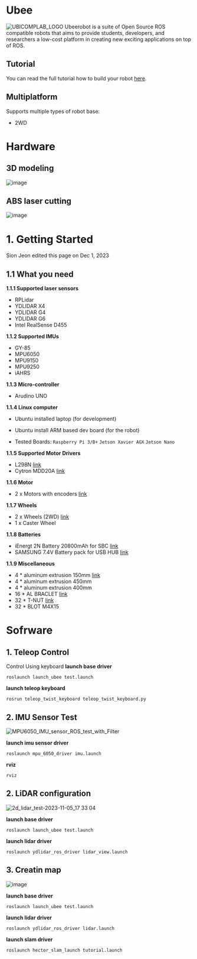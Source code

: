 # Ubee
![UBICOMPLAB_LOGO](https://github.com/OpenSource-ubicomp/Ubee/assets/57317636/386c9f72-b5ac-450d-9a68-2d767ef6dc64)
Ubeerobot is a suite of Open Source ROS compatible robots that aims to provide students, developers, and researchers a low-cost platform in creating new exciting applications on top of ROS.

## Tutorial

You can read the full tutorial how to build your robot [here](https://github.com/OpenSource-ubicomp/Ubee/wiki).

## Multiplatform
Supports multiple types of robot base:
- 2WD


# Hardware
## 3D modeling
![image](https://github.com/OpenSource-ubicomp/Ubee/assets/57317636/c74b56ab-6a60-4927-b323-e1f80d803980)

## ABS laser cutting
![image](https://github.com/OpenSource-ubicomp/Ubee/assets/57317636/a5370252-d693-4c81-9661-d7abbbbffbc7)

# 1. Getting Started
Sion Jeon edited this page on Dec 1, 2023 


## 1.1 What you need
**1.1.1 Supported laser sensors**
* RPLidar
* YDLIDAR X4
* YDLIDAR G4
* YDLIDAR G6
* Intel RealSense D455



**1.1.2 Supported IMUs**
* GY-85
* MPU6050
* MPU9150
* MPU9250
* iAHRS

**1.1.3 Micro-controller**
* Arudino UNO

**1.1.4 Linux computer**
* Ubuntu installed laptop (for development)

* Ubuntu install ARM based dev board (for the robot)
* Tested Boards:
`Raspberry Pi 3/B+`
``Jetson Xavier AGX``
``Jetson Nano``


**1.1.5 Supported Motor Drivers**
* L298N [link](https://www.icbanq.com/P012835116)
* Cytron MDD20A [link](https://www.devicemart.co.kr/goods/view?no=13179162)

**1.1.6 Motor**
* 2 x Motors with encoders [link](https://www.dfrobot.com/product-1006.html)


**1.1.7 Wheels**
* 2 x Wheels (2WD) [link](https://www.devicemart.co.kr/goods/view?no=1160325)
* 1 x Caster Wheel 


**1.1.8 Batteries**
* iEnergt 2N  Battery 20800mAh for SBC [link](https://www.coupang.com/vp/products/1250977173?itemId=2250197044&vendorItemId=70247580450&src=1032034&spec=10305197&addtag=400&ctag=1250977173&lptag=I2250197044&itime=20231201145602&pageType=PRODUCT&pageValue=1250977173&wPcid=11640597894181445782286&wRef=prod.danawa.com&wTime=20231201145602&redirect=landing&mcid=6445afc2bb9e4038b769a91ee62e596d&isAddedCart=)
* SAMSUNG 7.4V Battery pack for USB HUB
[link](https://xn--9t4bq8drsan1u.com/product/%EC%82%BC%EC%84%B1-18650-%EB%B0%B0%ED%84%B0%EB%A6%AC%ED%8C%A9-2s2p-74v-5200mah%EB%A6%AC%ED%8A%AC%EC%9D%B4%EC%98%A8-%EC%A0%9C%EC%9E%91%ED%98%95-1x4/2715/)

**1.1.9 Miscellaneous**
* 4 * aluminum extrusion 150mm [link](https://www.devicemart.co.kr/goods/view?no=23894)
* 4 * aluminum extrusion 450mm
* 4 * aluminum extrusion 400mm
* 16 * AL BRACLET  [link](https://www.devicemart.co.kr/goods/view?no=24022)
* 32 * T-NUT [link](https://www.devicemart.co.kr/goods/view?no=12530572)
* 32 * BLOT M4X15

# Sofrware

## 1. Teleop Control
Control Using keyboard
**launch base driver**
```
roslaunch launch_ubee test.launch
```
**launch teleop keyboard**
```
rosrun teleop_twist_keyboard teleop_twist_keyboard.py
```

## 2. IMU Sensor Test
![MPU6050_IMU_sensor_ROS_test_with_Filter](https://github.com/OpenSource-ubicomp/Ubee/assets/57317636/ae1bc327-7c20-4157-a884-9eded51104aa)


**launch imu sensor driver**
```
roslaunch mpu_6050_driver imu.launch
```
**rviz**
```
rviz
```


## 2. LiDAR configuration
![2d_lidar_test-2023-11-05_17 33 04](https://github.com/OpenSource-ubicomp/Ubee/assets/57317636/e9ec0e4a-4fe7-4048-a13b-ca8151ca01ee)

**launch base driver**
```
roslaunch launch_ubee test.launch
```
**launch lidar driver**
```
roslaunch ydlidar_ros_driver lidar_view.launch
```

## 3. Creatin map
![image](https://github.com/OpenSource-ubicomp/Ubee/assets/57317636/20d4f21e-7d0a-42d6-9b86-6d96aee66381)

**launch base driver**
```
roslaunch launch_ubee test.launch
```
**launch lidar driver**
```
roslaunch ydlidar_ros_driver lidar.launch
```
**launch slam driver**
```
roslaunch hector_slam_launch tutorial.launch
```


